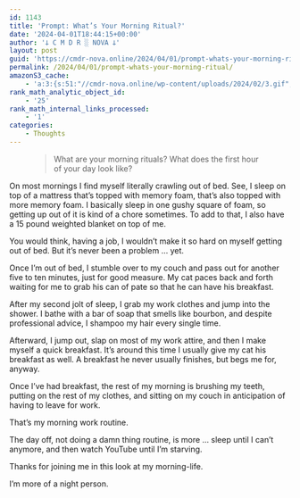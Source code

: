 ```yaml
---
id: 1143
title: 'Prompt: What’s Your Morning Ritual?'
date: '2024-04-01T18:44:15+00:00'
author: '𐕣 C M D R ░ NOVA 𐕣'
layout: post
guid: 'https://cmdr-nova.online/2024/04/01/prompt-whats-your-morning-ritual/'
permalink: /2024/04/01/prompt-whats-your-morning-ritual/
amazonS3_cache:
    - 'a:3:{s:51:"//cmdr-nova.online/wp-content/uploads/2024/02/3.gif";a:1:{s:9:"timestamp";i:1715864067;}s:57:"//cmdr-nova.online/wp-content/uploads/2024/02/NoAi_01.png";a:1:{s:9:"timestamp";i:1721695570;}s:67:"//cmdr-nova.online/wp-content/uploads/2024/02/721ac29ea9cbae00.jpeg";a:1:{s:9:"timestamp";i:1715864067;}}'
rank_math_analytic_object_id:
    - '25'
rank_math_internal_links_processed:
    - '1'
categories:
    - Thoughts
---
```


<!-- wp:pullquote -->
<figure class="wp-block-pullquote"><blockquote><p>What are your morning rituals? What does the first hour of your day look like?</p></blockquote></figure>
<!-- /wp:pullquote -->

<!-- wp:paragraph -->
<p>On most mornings I find myself literally crawling out of bed. See, I sleep on top of a mattress that’s topped with memory foam, that’s also topped with more memory foam. I basically sleep in one gushy square of foam, so getting up out of it is kind of a chore sometimes. To add to that, I also have a 15 pound weighted blanket on top of me.</p>
<!-- /wp:paragraph -->

<!-- wp:paragraph -->
<p>You would think, having a job, I wouldn’t make it so hard on myself getting out of bed. But it’s never been a problem … yet.</p>
<!-- /wp:paragraph -->

<!-- wp:paragraph -->
<p>Once I’m out of bed, I stumble over to my couch and pass out for another five to ten minutes, just for good measure. My cat paces back and forth waiting for me to grab his can of pate so that he can have his breakfast. </p>
<!-- /wp:paragraph -->

<!-- wp:paragraph -->
<p>After my second jolt of sleep, I grab my work clothes and jump into the shower. I bathe with a bar of soap that smells like bourbon, and despite professional advice, I shampoo my hair every single time.</p>
<!-- /wp:paragraph -->

<!-- wp:paragraph -->
<p>Afterward, I jump out, slap on most of my work attire, and then I make myself a quick breakfast. It’s around this time I usually give my cat his breakfast as well. A breakfast he never usually finishes, but begs me for, anyway.</p>
<!-- /wp:paragraph -->

<!-- wp:paragraph -->
<p>Once I’ve had breakfast, the rest of my morning is brushing my teeth, putting on the rest of my clothes, and sitting on my couch in anticipation of having to leave for work.</p>
<!-- /wp:paragraph -->

<!-- wp:paragraph -->
<p>That’s my morning work routine.</p>
<!-- /wp:paragraph -->

<!-- wp:paragraph -->
<p>The day off, not doing a damn thing routine, is more … sleep until I can’t anymore, and then watch YouTube until I’m starving.</p>
<!-- /wp:paragraph -->

<!-- wp:paragraph -->
<p>Thanks for joining me in this look at my morning-life.</p>
<!-- /wp:paragraph -->

<!-- wp:paragraph -->
<p>I’m more of a night person.</p>
<!-- /wp:paragraph -->